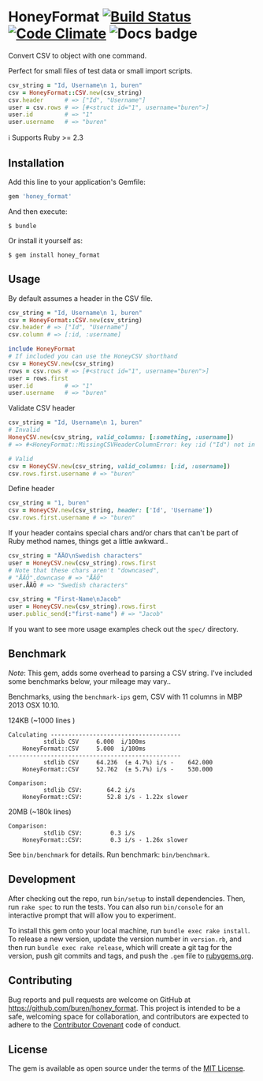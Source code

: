 # HoneyFormat [![Build Status](https://travis-ci.org/buren/honey_format.svg)](https://travis-ci.org/buren/honey_format) [![Code Climate](https://codeclimate.com/github/buren/honey_format/badges/gpa.svg)](https://codeclimate.com/github/buren/honey_format) ![Docs badge](https://inch-ci.org/github/buren/honey_format.svg?branch=master)

Convert CSV to object with one command.

Perfect for small files of test data or small import scripts.

```ruby
csv_string = "Id, Username\n 1, buren"
csv = HoneyFormat::CSV.new(csv_string)
csv.header      # => ["Id", "Username"]
user = csv.rows # => [#<struct id="1", username="buren">]
user.id         # => "1"
user.username   # => "buren"
```

:information_source: Supports Ruby >= 2.3

## Installation

Add this line to your application's Gemfile:

```ruby
gem 'honey_format'
```

And then execute:
```
$ bundle
```

Or install it yourself as:
```
$ gem install honey_format
```

## Usage

By default assumes a header in the CSV file.

```ruby
csv_string = "Id, Username\n 1, buren"
csv = HoneyFormat::CSV.new(csv_string)
csv.header # => ["Id", "Username"]
csv.column # => [:id, :username]

include HoneyFormat
# If included you can use the HoneyCSV shorthand
csv = HoneyCSV.new(csv_string)
rows = csv.rows # => [#<struct id="1", username="buren">]
user = rows.first
user.id         # => "1"
user.username   # => "buren"
```

Validate CSV header
```ruby
csv_string = "Id, Username\n 1, buren"
# Invalid
HoneyCSV.new(csv_string, valid_columns: [:something, :username])
# => #<HoneyFormat::MissingCSVHeaderColumnError: key :id ("Id") not in [:something, :username]>

# Valid
csv = HoneyCSV.new(csv_string, valid_columns: [:id, :username])
csv.rows.first.username # => "buren"
```

Define header
```ruby
csv_string = "1, buren"
csv = HoneyCSV.new(csv_string, header: ['Id', 'Username'])
csv.rows.first.username # => "buren"
```

If your header contains special chars and/or chars that can't be part of Ruby method names,
things get a little awkward..
```ruby
csv_string = "ÅÄÖ\nSwedish characters"
user = HoneyCSV.new(csv_string).rows.first
# Note that these chars aren't "downcased",
# "ÅÄÖ".downcase # => "ÅÄÖ"
user.ÅÄÖ # => "Swedish characters"

csv_string = "First-Name\nJacob"
user = HoneyCSV.new(csv_string).rows.first
user.public_send(:"first-name") # => "Jacob"
```

If you want to see more usage examples check out the `spec/` directory.

## Benchmark

_Note_: This gem, adds some overhead to parsing a CSV string. I've included some benchmarks below, your mileage may vary..

Benchmarks, using the `benchmark-ips` gem, CSV with 11 columns in MBP 2013 OSX 10.10.

124KB (~1000 lines )

```
Calculating -------------------------------------
          stdlib CSV     6.000  i/100ms
    HoneyFormat::CSV     5.000  i/100ms
-------------------------------------------------
          stdlib CSV     64.236  (± 4.7%) i/s -    642.000
    HoneyFormat::CSV     52.762  (± 5.7%) i/s -    530.000

Comparison:
          stdlib CSV:       64.2 i/s
    HoneyFormat::CSV:       52.8 i/s - 1.22x slower
```

20MB (~180k lines)

```
Comparison:
          stdlib CSV:        0.3 i/s
    HoneyFormat::CSV:        0.3 i/s - 1.26x slower
```

See `bin/benchmark` for details.
Run benchmark: `bin/benchmark`.

## Development

After checking out the repo, run `bin/setup` to install dependencies. Then, run `rake spec` to run the tests. You can also run `bin/console` for an interactive prompt that will allow you to experiment.

To install this gem onto your local machine, run `bundle exec rake install`. To release a new version, update the version number in `version.rb`, and then run `bundle exec rake release`, which will create a git tag for the version, push git commits and tags, and push the `.gem` file to [rubygems.org](https://rubygems.org).

## Contributing

Bug reports and pull requests are welcome on GitHub at https://github.com/buren/honey_format. This project is intended to be a safe, welcoming space for collaboration, and contributors are expected to adhere to the [Contributor Covenant](contributor-covenant.org) code of conduct.


## License

The gem is available as open source under the terms of the [MIT License](http://opensource.org/licenses/MIT).
